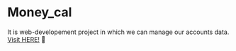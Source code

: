 # Money_cal
It is web-developement project in which we can manage our accounts data. </br>
<a href="https://omsai11.github.io/Money_cal/">Visit HERE!</a>
🤩


